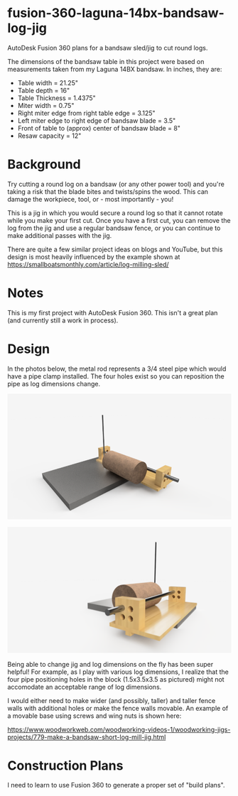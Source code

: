 # fusion-360-laguna-14bx-bandsaw-log-jig

AutoDesk Fusion 360 plans for a bandsaw sled/jig to cut round logs.

The dimensions of the bandsaw table in this project were based on measurements taken from my Laguna 14BX bandsaw. In inches, they are: 

* Table width = 21.25"
* Table depth = 16"
* Table Thickness = 1.4375"
* Miter width = 0.75"
* Right miter edge from right table edge = 3.125"
* Left miter edge to right edge of bandsaw blade = 3.5"
* Front of table to (approx) center of bandsaw blade = 8"
* Resaw capacity = 12"

# Background

Try cutting a round log on a bandsaw (or any other power tool) and you're taking a risk that the blade bites and twists/spins the wood. This can damage the workpiece, tool, or - most importantly - you!

This is a jig in which you would secure a round log so that it cannot rotate while you make your first cut. Once you have a first cut, you can remove the log from the jig and use a regular bandsaw fence, or you can continue to make additional passes with the jig. 

There are quite a few similar project ideas on blogs and YouTube, but this design is most heavily influenced by the example shown at https://smallboatsmonthly.com/article/log-milling-sled/

# Notes

This is my first project with AutoDesk Fusion 360. This isn't a great plan (and currently still a work in process).

# Design

In the photos below, the metal rod represents a 3/4 steel pipe which would have a pipe clamp installed. The four holes exist so you can reposition the pipe as log dimensions change. 

![alt text](jig.png)


![alt text](jig2.png)

Being able to change jig and log dimensions on the fly has been super helpful! For example, as I play with various log dimensions, I realize that the four pipe positioning holes in the block (1.5x3.5x3.5 as pictured) might not accomodate an acceptable range of log dimensions. 

I would either need to make wider (and possibly, taller) and taller fence walls with additional holes or make the fence walls movable. An example of a movable base using screws and wing nuts is shown here: 

https://www.woodworkweb.com/woodworking-videos-1/woodworking-jigs-projects/779-make-a-bandsaw-short-log-mill-jig.html

# Construction Plans

I need to learn to use Fusion 360 to generate a proper set of "build plans".

